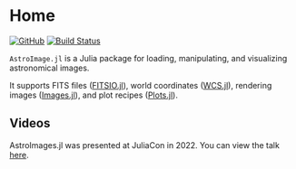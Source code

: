 # Home

[![GitHub](https://img.shields.io/badge/Code-GitHub-black.svg)](https://github.com/JuliaAstro/AstroImages.jl)
[![Build Status](https://github.com/juliaastro/AstroImages.jl/workflows/CI/badge.svg?branch=master)](https://github.com/juliaastro/AstroImages.jl/actions)

`AstroImage.jl` is a Julia package for loading, manipulating, and visualizing astronomical images.

It supports FITS files ([FITSIO.jl](https://github.com/JuliaAstro/FITSIO.jl)), world coordinates  ([WCS.jl](https://github.com/JuliaAstro/WCS.jl)), rendering images ([Images.jl](https://github.com/JuliaImages/Images.jl)), and plot recipes ([Plots.jl](https://github.com/JuliaPlots/Plots.jl)).



## Videos

AstroImages.jl was presented at JuliaCon in 2022. You can view the talk [here](https://www.youtube.com/watch?v=tpFNIV2jyb8).
